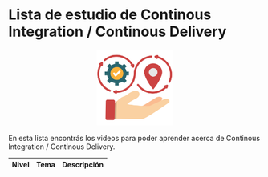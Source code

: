 # Lista de estudio de Continous Integration / Continous Delivery

<!-- markdownlint-disable -->
<div align="center">
  <img src="../../assets/images/cicd.png" width="30%" alt="CICD Logo">
</div>

En esta lista encontrás los videos para poder aprender acerca de Continous Integration / Continous Delivery.

|Nivel|Tema|Descripción|
|-----|----|-----------|

